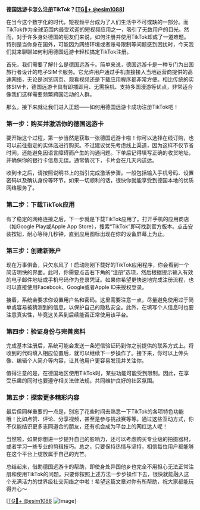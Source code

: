**德国远游卡怎么注册TikTok？[[TG💪+ @esim1088](https://t.me/s/esim1088)]**

在当今这个数字化的时代，短视频平台成为了人们生活中不可或缺的一部分。而TikTok作为全球范围内最受欢迎的短视频应用之一，吸引了无数用户的目光。然而，对于许多身处德国的朋友们来说，如何注册并使用TikTok却成了一道难题。特别是当你身在国外，可能因为网络环境或者账号限制等问题感到困扰时，今天我们就来聊聊如何利用德国远游卡轻松搞定TikTok注册。

首先，我们需要了解什么是德国远游卡。简单来说，德国远游卡是一种专门为出国旅行者设计的电子SIM卡服务。它允许用户通过手机直接接入当地运营商提供的高速网络，无论是浏览网页、观看视频还是下载应用程序都非常方便。相比传统的实体SIM卡，德国远游卡具有即插即用、无需换机、支持多国漫游等优点，非常适合像我们这样需要频繁跨国活动的人群。

那么，接下来就让我们进入正题——如何用德国远游卡成功注册TikTok吧！

### 第一步：购买并激活你的德国远游卡

要开始这个过程，第一步当然是获取一张德国远游卡啦！你可以选择在线订购，也可以前往指定的实体店进行购买。不过建议优先考虑线上渠道，因为这样不仅节省时间，还能避免因语言障碍而产生的沟通问题。下单后记得填写正确的收货地址，并确保你的银行卡信息无误。通常情况下，卡片会在几天内送达。

收到卡之后，请按照说明书上的指引完成激活步骤。一般包括输入手机号码、设置密码以及确认身份等环节。如果一切顺利的话，很快你就能享受到德国本地的优质网络服务了。

### 第二步：下载TikTok应用

有了稳定的网络连接之后，下一步就是下载TikTok应用了。打开手机的应用商店（如Google Play或Apple App Store），搜索“TikTok”即可找到官方版本。点击安装按钮，耐心等待几秒钟，直到应用图标出现在你的设备屏幕上为止。

### 第三步：创建新账户

现在万事俱备，只欠东风了！启动刚刚下载好的TikTok应用程序，你会看到一个简洁明快的界面。此时，你需要点击右下角的“注册”选项，然后根据提示输入有效的电子邮件地址或手机号码作为登录凭证。如果你希望更快速地完成注册流程，也可以直接使用Facebook、Google或者Apple ID来授权登录。

接着，系统会要求你设置用户名和密码。这里需要注意一点，尽量避免使用过于简单或容易被猜测到的信息，以保护自己的隐私安全。此外，在填写个人信息时也要注意真实性，毕竟这关系到后续能否正常使用该平台。

### 第四步：验证身份与完善资料

完成基本注册后，系统可能会发送一条短信验证码到你之前提供的联系方式上。将收到的代码填入相应位置后，就可以继续下一步操作了。接下来，你可以上传头像、编辑个人简介等内容，让其他用户更容易发现并关注你。

值得注意的是，在德国地区使用TikTok时，某些功能可能受到限制。因此，在享受乐趣的同时也要遵守相关法律法规，共同维护良好的社区氛围。

### 第五步：探索更多精彩内容

最后但同样重要的一点是，别忘了花些时间去熟悉一下TikTok的各项特色功能哦！比如点赞、评论、分享视频，甚至是参与挑战赛等等。通过这些互动方式，你不仅能结识更多志同道合的朋友，还有机会成为平台上的网红达人呢！

当然啦，如果你想进一步提升自己的影响力，还可以考虑购买专业级的拍摄器材，或者学习一些专业的剪辑技巧。总之，只要保持热情与坚持，相信每位用户都能够在这个平台上绽放属于自己的光芒。

总结起来，借助德国远游卡的帮助，即使身处异国他乡也完全不用担心无法正常注册和使用TikTok的问题。只要你按照上述方法一步步操作下去，很快就能融入这个充满活力的世界级社交网络之中啦！希望这篇文章对你有所帮助，祝大家都能玩得开心～

[[TG💪+ @esim1088](https://t.me/s/esim1088) ![Image](https://i.postimg.cc/4NQfJmqS/Snipaste-2025-05-13-00-14-12.png)]
